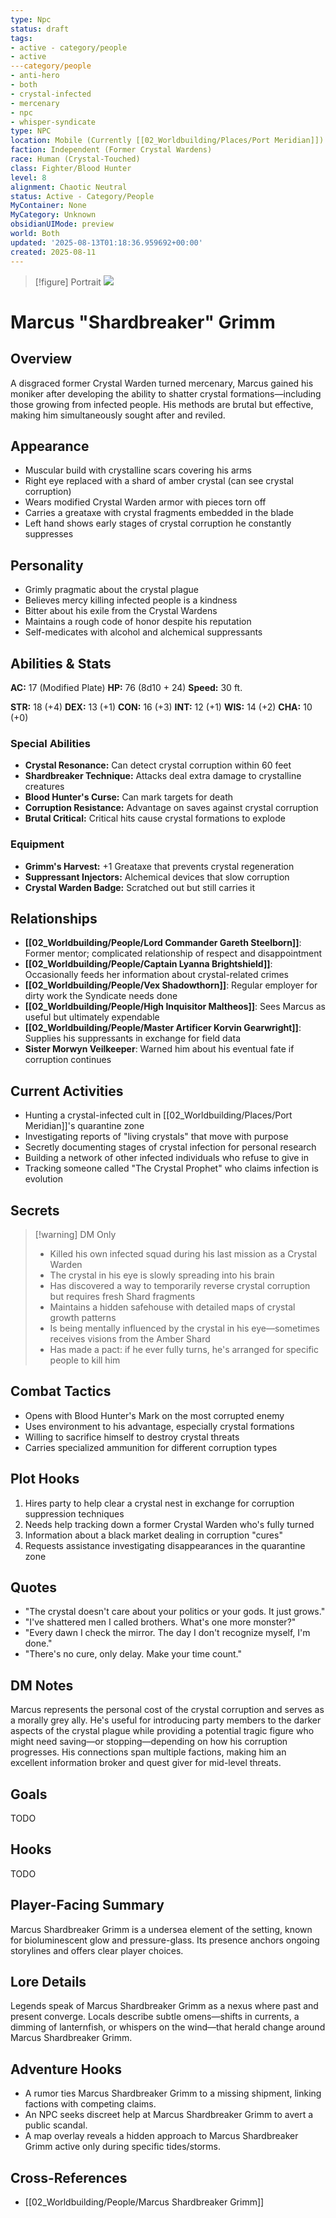 ```yaml
---
type: Npc
status: draft
tags:
- active - category/people
- active
---category/people
- anti-hero
- both
- crystal-infected
- mercenary
- npc
- whisper-syndicate
type: NPC
location: Mobile (Currently [[02_Worldbuilding/Places/Port Meridian]])
faction: Independent (Former Crystal Wardens)
race: Human (Crystal-Touched)
class: Fighter/Blood Hunter
level: 8
alignment: Chaotic Neutral
status: Active - Category/People
MyContainer: None
MyCategory: Unknown
obsidianUIMode: preview
world: Both
updated: '2025-08-13T01:18:36.959692+00:00'
created: 2025-08-11
---
```



> [!figure] Portrait
![](04_Resources/Assets/Portraits/portrait-npc-marcus-shardbreaker-grimm-marcus-shardbreaker-grimm.svg)






# Marcus "Shardbreaker" Grimm

## Overview
A disgraced former Crystal Warden turned mercenary, Marcus gained his moniker after developing the ability to shatter crystal formations—including those growing from infected people. His methods are brutal but effective, making him simultaneously sought after and reviled.

## Appearance
- Muscular build with crystalline scars covering his arms
- Right eye replaced with a shard of amber crystal (can see crystal corruption)
- Wears modified Crystal Warden armor with pieces torn off
- Carries a greataxe with crystal fragments embedded in the blade
- Left hand shows early stages of crystal corruption he constantly suppresses

## Personality
- Grimly pragmatic about the crystal plague
- Believes mercy killing infected people is a kindness
- Bitter about his exile from the Crystal Wardens
- Maintains a rough code of honor despite his reputation
- Self-medicates with alcohol and alchemical suppressants

## Abilities & Stats
**AC:** 17 (Modified Plate)
**HP:** 76 (8d10 + 24)
**Speed:** 30 ft.

**STR:** 18 (+4) **DEX:** 13 (+1) **CON:** 16 (+3)
**INT:** 12 (+1) **WIS:** 14 (+2) **CHA:** 10 (+0)

### Special Abilities
- **Crystal Resonance:** Can detect crystal corruption within 60 feet
- **Shardbreaker Technique:** Attacks deal extra damage to crystalline creatures
- **Blood Hunter's Curse:** Can mark targets for death
- **Corruption Resistance:** Advantage on saves against crystal corruption
- **Brutal Critical:** Critical hits cause crystal formations to explode

### Equipment
- **Grimm's Harvest:** +1 Greataxe that prevents crystal regeneration
- **Suppressant Injectors:** Alchemical devices that slow corruption
- **Crystal Warden Badge:** Scratched out but still carries it

## Relationships
- **[[02_Worldbuilding/People/Lord Commander Gareth Steelborn]]**: Former mentor; complicated relationship of respect and disappointment
- **[[02_Worldbuilding/People/Captain Lyanna Brightshield]]**: Occasionally feeds her information about crystal-related crimes
- **[[02_Worldbuilding/People/Vex Shadowthorn]]**: Regular employer for dirty work the Syndicate needs done
- **[[02_Worldbuilding/People/High Inquisitor Maltheos]]**: Sees Marcus as useful but ultimately expendable
- **[[02_Worldbuilding/People/Master Artificer Korvin Gearwright]]**: Supplies his suppressants in exchange for field data
- **Sister Morwyn Veilkeeper**: Warned him about his eventual fate if corruption continues

## Current Activities
- Hunting a crystal-infected cult in [[02_Worldbuilding/Places/Port Meridian]]'s quarantine zone
- Investigating reports of "living crystals" that move with purpose
- Secretly documenting stages of crystal infection for personal research
- Building a network of other infected individuals who refuse to give in
- Tracking someone called "The Crystal Prophet" who claims infection is evolution

## Secrets
> [!warning] DM Only
> - Killed his own infected squad during his last mission as a Crystal Warden
> - The crystal in his eye is slowly spreading into his brain
> - Has discovered a way to temporarily reverse crystal corruption but requires fresh Shard fragments
> - Maintains a hidden safehouse with detailed maps of crystal growth patterns
> - Is being mentally influenced by the crystal in his eye—sometimes receives visions from the Amber Shard
> - Has made a pact: if he ever fully turns, he's arranged for specific people to kill him

## Combat Tactics
- Opens with Blood Hunter's Mark on the most corrupted enemy
- Uses environment to his advantage, especially crystal formations
- Willing to sacrifice himself to destroy crystal threats
- Carries specialized ammunition for different corruption types

## Plot Hooks
1. Hires party to help clear a crystal nest in exchange for corruption suppression techniques
2. Needs help tracking down a former Crystal Warden who's fully turned
3. Information about a black market dealing in corruption "cures"
4. Requests assistance investigating disappearances in the quarantine zone

## Quotes
- "The crystal doesn't care about your politics or your gods. It just grows."
- "I've shattered men I called brothers. What's one more monster?"
- "Every dawn I check the mirror. The day I don't recognize myself, I'm done."
- "There's no cure, only delay. Make your time count."

## DM Notes
Marcus represents the personal cost of the crystal corruption and serves as a morally grey ally. He's useful for introducing party members to the darker aspects of the crystal plague while providing a potential tragic figure who might need saving—or stopping—depending on how his corruption progresses. His connections span multiple factions, making him an excellent information broker and quest giver for mid-level threats.


## Goals


TODO


## Hooks


TODO

## Player-Facing Summary

Marcus Shardbreaker Grimm is a undersea element of the setting, known for bioluminescent glow and pressure-glass. Its presence anchors ongoing storylines and offers clear player choices.

## Lore Details

Legends speak of Marcus Shardbreaker Grimm as a nexus where past and present converge. Locals describe subtle omens—shifts in currents, a dimming of lanternfish, or whispers on the wind—that herald change around Marcus Shardbreaker Grimm.

## Adventure Hooks

- A rumor ties Marcus Shardbreaker Grimm to a missing shipment, linking factions with competing claims.
- An NPC seeks discreet help at Marcus Shardbreaker Grimm to avert a public scandal.
- A map overlay reveals a hidden approach to Marcus Shardbreaker Grimm active only during specific tides/storms.

## Cross-References

- [[02_Worldbuilding/People/Marcus Shardbreaker Grimm]]

<!-- enriched: true -->
